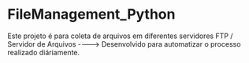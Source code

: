 # FileManagement_Python
Este projeto é para coleta de arquivos em diferentes servidores FTP / Servidor de Arquivos ----> Desenvolvido para automatizar o processo realizado diáriamente.

